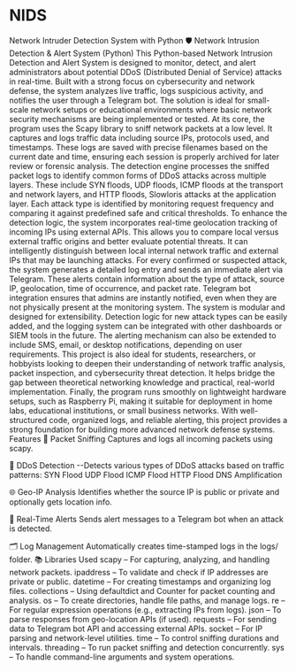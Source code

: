 # NIDS
Network Intruder Detection System with Python
🛡️ Network Intrusion Detection & Alert System (Python)
This Python-based Network Intrusion Detection and Alert System is designed to monitor, detect, and alert administrators about potential DDoS (Distributed Denial of Service) attacks in real-time. Built with a strong focus on cybersecurity and network defense, the system analyzes live traffic, logs suspicious activity, and notifies the user through a Telegram bot. The solution is ideal for small-scale network setups or educational environments where basic network security mechanisms are being implemented or tested.
At its core, the program uses the Scapy library to sniff network packets at a low level. It captures and logs traffic data including source IPs, protocols used, and timestamps. These logs are saved with precise filenames based on the current date and time, ensuring each session is properly archived for later review or forensic analysis.
The detection engine processes the sniffed packet logs to identify common forms of DDoS attacks across multiple layers. These include SYN floods, UDP floods, ICMP floods at the transport and network layers, and HTTP floods, Slowloris attacks at the application layer. Each attack type is identified by monitoring request frequency and comparing it against predefined safe and critical thresholds.
To enhance the detection logic, the system incorporates real-time geolocation tracking of incoming IPs using external APIs. This allows you to compare local versus external traffic origins and better evaluate potential threats. It can intelligently distinguish between local internal network traffic and external IPs that may be launching attacks.
For every confirmed or suspected attack, the system generates a detailed log entry and sends an immediate alert via Telegram. These alerts contain information about the type of attack, source IP, geolocation, time of occurrence, and packet rate. Telegram bot integration ensures that admins are instantly notified, even when they are not physically present at the monitoring system.
The system is modular and designed for extensibility. Detection logic for new attack types can be easily added, and the logging system can be integrated with other dashboards or SIEM tools in the future. The alerting mechanism can also be extended to include SMS, email, or desktop notifications, depending on user requirements.
This project is also ideal for students, researchers, or hobbyists looking to deepen their understanding of network traffic analysis, packet inspection, and cybersecurity threat detection. It helps bridge the gap between theoretical networking knowledge and practical, real-world implementation.
Finally, the program runs smoothly on lightweight hardware setups, such as Raspberry Pi, making it suitable for deployment in home labs, educational institutions, or small business networks. With well-structured code, organized logs, and reliable alerting, this project provides a strong foundation for building more advanced network defense systems.
Features
📡 Packet Sniffing
Captures and logs all incoming packets using scapy.

🧠 DDoS Detection
      --Detects various types of DDoS attacks based on traffic patterns:
SYN Flood
UDP Flood
ICMP Flood
HTTP Flood
DNS Amplification

🌐 Geo-IP Analysis
Identifies whether the source IP is public or private and optionally gets location info.

🔔 Real-Time Alerts
Sends alert messages to a Telegram bot when an attack is detected.

🗂️ Log Management
Automatically creates time-stamped logs in the logs/ folder.
📚 Libraries Used
scapy – For capturing, analyzing, and handling network packets.
ipaddress – To validate and check if IP addresses are private or public.
datetime – For creating timestamps and organizing log files.
collections – Using defaultdict and Counter for packet counting and analysis.
os – To create directories, handle file paths, and manage logs.
re – For regular expression operations (e.g., extracting IPs from logs).
json – To parse responses from geo-location APIs (if used).
requests – For sending data to Telegram bot API and accessing external APIs.
socket – For IP parsing and network-level utilities.
time – To control sniffing durations and intervals.
threading – To run packet sniffing and detection concurrently.
sys – To handle command-line arguments and system operations.

